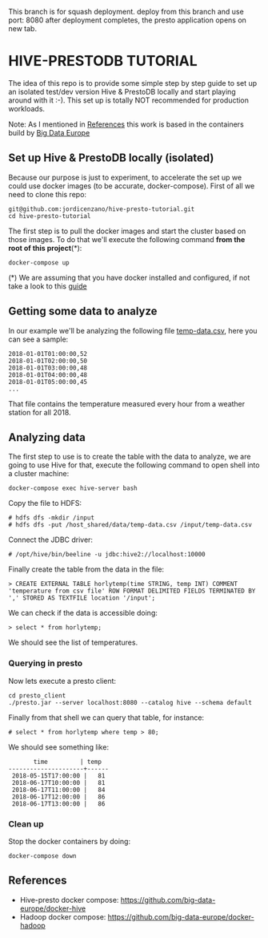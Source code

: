 This branch is for squash deployment.
deploy from this branch and use port: 8080
after deployment completes, the presto application opens on new tab.

# HIVE-PRESTODB TUTORIAL

The idea of this repo is to provide some simple step by step guide to set up an isolated test/dev version Hive & PrestoDB locally and start playing around with it :-).
This set up is totally NOT recommended for production workloads.

Note: As I mentioned in [References](#References) this work is based in the containers build by [Big Data Europe](https://github.com/big-data-europe)

## Set up Hive & PrestoDB locally (isolated)

Because our purpose is just to experiment, to accelerate the set up we could use docker images (to be accurate, docker-compose).
First of all we need to clone this repo:

```
git@github.com:jordicenzano/hive-presto-tutorial.git
cd hive-presto-tutorial
```

The first step is to pull the docker images and start the cluster based on those images.
To do that we'll execute the following command **from the root of this project**(\*):

```
docker-compose up
```

(\*) We are assuming that you have docker installed and configured, if not take a look to this [guide](https://docs.docker.com/install/overview/)

## Getting some data to analyze

In our example we'll be analyzing the following file [temp-data.csv](temp-data.csv), here you can see a sample:

```
2018-01-01T01:00:00,52
2018-01-01T02:00:00,50
2018-01-01T03:00:00,48
2018-01-01T04:00:00,48
2018-01-01T05:00:00,45
...
```

That file contains the temperature measured every hour from a weather station for all 2018.

## Analyzing data

The first step to use is to create the table with the data to analyze, we are going to use Hive for that, execute the following command to open shell into a cluster machine:

```
docker-compose exec hive-server bash
```

Copy the file to HDFS:

```
# hdfs dfs -mkdir /input
# hdfs dfs -put /host_shared/data/temp-data.csv /input/temp-data.csv
```

Connect the JDBC driver:

```
# /opt/hive/bin/beeline -u jdbc:hive2://localhost:10000
```

Finally create the table from the data in the file:

```
> CREATE EXTERNAL TABLE horlytemp(time STRING, temp INT) COMMENT 'temperature from csv file' ROW FORMAT DELIMITED FIELDS TERMINATED BY ',' STORED AS TEXTFILE location '/input';
```

We can check if the data is accessible doing:

```
> select * from horlytemp;
```

We should see the list of temperatures.

### Querying in presto

Now lets execute a presto client:

```
cd presto_client
./presto.jar --server localhost:8080 --catalog hive --schema default
```

Finally from that shell we can query that table, for instance:

```
# select * from horlytemp where temp > 80;
```

We should see something like:

```
       time         | temp
---------------------+------
 2018-05-15T17:00:00 |   81
 2018-06-17T10:00:00 |   81
 2018-06-17T11:00:00 |   84
 2018-06-17T12:00:00 |   86
 2018-06-17T13:00:00 |   86
```

### Clean up

Stop the docker containers by doing:

```
docker-compose down
```

## References

- Hive-presto docker compose: https://github.com/big-data-europe/docker-hive
- Hadoop docker compose: https://github.com/big-data-europe/docker-hadoop
